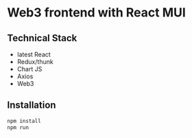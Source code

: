 # Web3 frontend with React MUI

## Technical Stack
- latest React
- Redux/thunk
- Chart JS
- Axios
- Web3

## Installation
```bash
npm install
npm run
```
